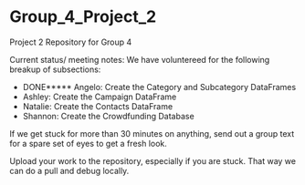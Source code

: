 # Group_4_Project_2
Project 2 Repository for Group 4

Current status/ meeting notes:
We have voluntereed for the following breakup of subsections:

 - DONE***** Angelo:  Create the Category and Subcategory DataFrames 
 - Ashley:  Create the Campaign DataFrame
 - Natalie: Create the Contacts DataFrame
 - Shannon: Create the Crowdfunding Database

If we get stuck for more than 30 minutes on anything, send out a group text for a spare set of eyes to get a fresh look.

Upload your work to the repository, especially if you are stuck. That way we can do a pull and debug locally.


